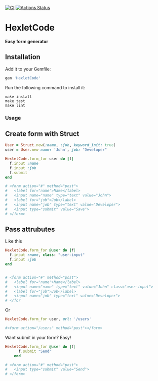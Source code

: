 [![CI](https://github.com/dmitry-tkachuk/rails-project-63/actions/workflows/main.yml/badge.svg)](https://github.com/dmitry-tkachuk/rails-project-63/actions/workflows/main.yml)
[![Actions Status](https://github.com/dmitry-tkachuk/rails-project-63/actions/workflows/hexlet-check.yml/badge.svg)](https://github.com/dmitry-tkachuk/rails-project-63/actions)

# HexletCode
**Easy form generator**
## Installation

Add it to your Gemfile:

```ruby
gem 'HexletCode'
```

Run the following command to install it:

```console
make install
make test
make lint
```

### Usage

## Create form with Struct 
```ruby
User = Struct.new(:name, :job, keyword_init: true)
user = User.new name: 'John', job: "Developer"

HexletCode.form_for user do |f|
  f.input :name
  f.input :job
  f.submit
end

# <form action="#" method="post">
#   <label for="name">Name</label>
#   <input name="name" type="text" value="John">
#   <label for="job">Job</label>
#   <input name="job" type="text" value="Developer">
#   <input type="submit" value="Save">
# </form>
```
## Pass attrubutes

Like this

```ruby
HexletCode.form_for @user do |f|
  f.input :name, class: "user-input"
  f.input :job
end


# <form action="#" method="post">
#   <label for="name">Name</label>
#   <input name="name" type="text" value="John" class="user-input">
#   <label for="job">Job</label>
#   <input name="job" type="text" value="Developer">
# </for
```

Or

```ruby
HexletCode.form_for user, url: '/users'

#<form action="/users" method="post"></form>
```

Want submit in your form? Easy!

```ruby
HexletCode.form_for @user do |f|
      f.submit "Send"
    end

# <form action="#" method="post">
#   <input type="submit" value="Send">
# </form>
```
